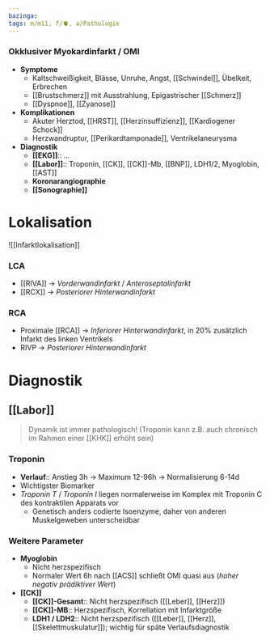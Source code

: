```yaml
---
bazinga:
tags: m/m11, f/🫀, a/Pathologie
---
```

### Okklusiver Myokardinfarkt / OMI
- **Symptome**
	- Kaltschweißigkeit, Blässe, Unruhe, Angst, [[Schwindel]], Übelkeit, Erbrechen
	- [[Brustschmerz]] mit Ausstrahlung, Epigastrischer [[Schmerz]]
	- [[Dyspnoe]], [[Zyanose]]
- **Komplikationen**
	- Akuter Herztod, [[HRST]], [[Herzinsuffizienz]], [[Kardiogener Schock]]
	- Herzwandruptur, [[Perikardtamponade]], Ventrikelaneurysma
- **Diagnostik**
	- **[[EKG]]**:: ...
	- **[[Labor]]**:: Troponin, [[CK]], [[CK]]-Mb, [[BNP]], LDH1/2, Myoglobin, [[AST]]
	- **Koronarangiographie**
	- **[[Sonographie]]**


# Lokalisation
![[Infarktlokalisation]]
### LCA
- [[RIVA]] → *Vorderwandinfarkt* / *Anteroseptalinfarkt*
- [[RCX]] → *Posteriorer Hinterwandinfarkt*

### RCA
- Proximale [[RCA]] → *Inferiorer Hinterwandinfarkt*, in 20% zusätzlich Infarkt des linken Ventrikels 
- RIVP → *Posteriorer Hinterwandinfarkt*

# Diagnostik
## [[Labor]]
> Dynamik ist immer pathologisch! (Troponin kann z.B. auch chronisch im Rahmen einer [[KHK]] erhöht sein)
### Troponin
- **Verlauf**:: Anstieg 3h → Maximum 12-96h → Normalisierung 6-14d
- Wichtigster Biomarker 
- *Troponin T* / *Troponin I* liegen normalerweise im Komplex mit Troponin C des kontraktilen Apparats vor
	- Genetisch anders codierte Isoenzyme, daher von anderen Muskelgeweben unterscheidbar
### Weitere Parameter
- **Myoglobin** 
	- Nicht herzspezifisch
	- Normaler Wert 6h nach [[ACS]] schließt OMI quasi aus (*hoher negativ prädiktiver Wert*)
- **[[CK]]**
	- **[[CK]]-Gesamt**:: Nicht herzspezifisch ([[Leber]], [[Herz]])
	- **[[CK]]-MB**:: Herzspezifisch, Korrellation mit Infarktgröße
	- **LDH1 / LDH2**:: Nicht herzspezifisch ([[Leber]], [[Herz]], [[Skelettmuskulatur]]); wichtig für späte Verlaufsdiagnostik